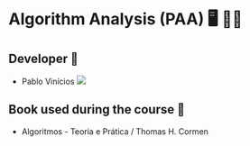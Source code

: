 # Algorithm Analysis (PAA) 🖥️ 👨‍🔬
## Developer 👤
  - Pablo Vinícios  <a href="https://github.com/PabloVini28" target="_blank"><img src="https://img.shields.io/badge/GitHub-100000?style=badge&logo=github&logoColor=white&color=black"></a>

## Book used during the course 📕
  - Algoritmos - Teoria e Prática / Thomas H. Cormen
